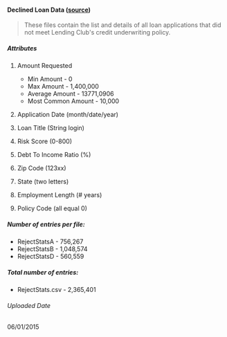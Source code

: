  

#### Declined Loan Data ([source](https://www.lendingclub.com/info/download-data.action)) 
<blockquote cite="https://www.lendingclub.com/info/download-data.action">
<p> These files contain the list and details of all loan applications that did not meet Lending Club's credit underwriting policy.
</blockquote>

##### Attributes

1. Amount Requested

    * Min Amount - 0
    * Max Amount - 1,400,000
    * Average Amount - 13771,0906
    * Most Common Amount - 10,000

2. Application Date (month/date/year)
3. Loan Title (String login)
4. Risk Score (0-800)
5. Debt To Income Ratio (%)
6. Zip Code (123xx)
7. State (two letters)
8. Employment Length (# years)
9. Policy Code (all equal 0)

##### Number of entries per file:

* RejectStatsA - 756,267
* RejectStatsB - 1,048,574
* RejectStatsD - 560,559

##### Total number of entries:
* RejectStats.csv - 2,365,401

###### Uploaded Date
06/01/2015